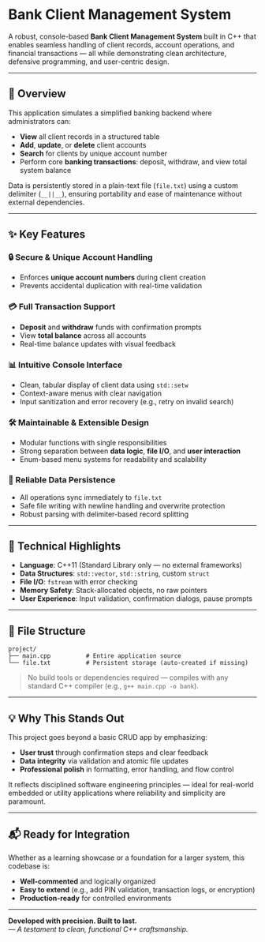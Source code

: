 # Bank Client Management System

A robust, console-based **Bank Client Management System** built in C++ that enables seamless handling of client records, account operations, and financial transactions — all while demonstrating clean architecture, defensive programming, and user-centric design.

---

## 🚀 Overview

This application simulates a simplified banking backend where administrators can:
- **View** all client records in a structured table
- **Add**, **update**, or **delete** client accounts
- **Search** for clients by unique account number
- Perform core **banking transactions**: deposit, withdraw, and view total system balance

Data is persistently stored in a plain-text file (`file.txt`) using a custom delimiter (`__||__`), ensuring portability and ease of maintenance without external dependencies.

---

## ✨ Key Features

### 🔒 Secure & Unique Account Handling
- Enforces **unique account numbers** during client creation
- Prevents accidental duplication with real-time validation

### 💳 Full Transaction Support
- **Deposit** and **withdraw** funds with confirmation prompts
- View **total balance** across all accounts
- Real-time balance updates with visual feedback

### 📊 Intuitive Console Interface
- Clean, tabular display of client data using `std::setw`
- Context-aware menus with clear navigation
- Input sanitization and error recovery (e.g., retry on invalid search)

### 🛠️ Maintainable & Extensible Design
- Modular functions with single responsibilities
- Strong separation between **data logic**, **file I/O**, and **user interaction**
- Enum-based menu systems for readability and scalability

### 💾 Reliable Data Persistence
- All operations sync immediately to `file.txt`
- Safe file writing with newline handling and overwrite protection
- Robust parsing with delimiter-based record splitting

---

## 🧱 Technical Highlights

- **Language**: C++11 (Standard Library only — no external frameworks)
- **Data Structures**: `std::vector`, `std::string`, custom `struct`
- **File I/O**: `fstream` with error checking
- **Memory Safety**: Stack-allocated objects, no raw pointers
- **User Experience**: Input validation, confirmation dialogs, pause prompts

---

## 📁 File Structure

```
project/
├── main.cpp          # Entire application source
└── file.txt          # Persistent storage (auto-created if missing)
```

> No build tools or dependencies required — compiles with any standard C++ compiler (e.g., `g++ main.cpp -o bank`).

---

## 💡 Why This Stands Out

This project goes beyond a basic CRUD app by emphasizing:
- **User trust** through confirmation steps and clear feedback
- **Data integrity** via validation and atomic file updates
- **Professional polish** in formatting, error handling, and flow control

It reflects disciplined software engineering principles — ideal for real-world embedded or utility applications where reliability and simplicity are paramount.

---

## 📬 Ready for Integration

Whether as a learning showcase or a foundation for a larger system, this codebase is:
- **Well-commented** and logically organized
- **Easy to extend** (e.g., add PIN validation, transaction logs, or encryption)
- **Production-ready** for controlled environments

---

**Developed with precision. Built to last.**  
*— A testament to clean, functional C++ craftsmanship.*
